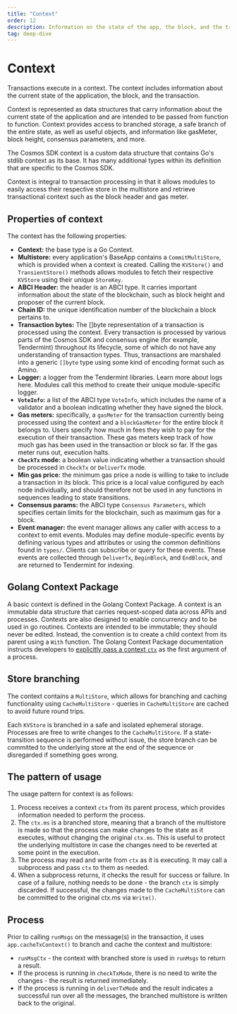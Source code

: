 ```yaml
---
title: "Context"
order: 12
description: Information on the state of the app, the block, and the transaction
tag: deep-dive
---
```


# Context

Transactions execute in a context. The context includes information about the current state of the application, the block, and the transaction.

Context is represented as data structures that carry information about the current state of the application and are intended to be passed from function to function. Context provides access to branched storage, a safe branch of the entire state, as well as useful objects, and information like gasMeter, block height, consensus parameters, and more.

The Cosmos SDK context is a custom data structure that contains Go's stdlib context as its base. It has many additional types within its definition that are specific to the Cosmos SDK.

Context is integral to transaction processing in that it allows modules to easily access their respective store in the multistore and retrieve transactional context such as the block header and gas meter.

## Properties of context

The context has the following properties:

* **Context:** the base type is a Go Context.
* **Multistore:** every application's BaseApp contains a `CommitMultiStore`, which is provided when a context is created. Calling the `KVStore()` and `TransientStore()` methods allows modules to fetch their respective `KVStore` using their unique `StoreKey`.
* **ABCI Header:** the header is an ABCI type. It carries important information about the state of the blockchain, such as block height and proposer of the current block.
* **Chain ID:** the unique identification number of the blockchain a block pertains to.
* **Transaction bytes:** The []byte representation of a transaction is processed using the context. Every transaction is processed by various parts of the Cosmos SDK and consensus engine (for example, Tendermint) throughout its lifecycle, some of which do not have any understanding of transaction types. Thus, transactions are marshaled into a generic `[]byte` type using some kind of encoding format such as Amino.
* **Logger:** a logger from the Tendermint libraries. Learn more about logs here. Modules call this method to create their unique module-specific logger.
* **`VoteInfo`:** a list of the ABCI type `VoteInfo`, which includes the name of a validator and a boolean indicating whether they have signed the block.
* **Gas meters:** specifically, a `gasMeter` for the transaction currently being processed using the context and a `blockGasMeter` for the entire block it belongs to. Users specify how much in fees they wish to pay for the execution of their transaction. These gas meters keep track of how much gas has been used in the transaction or block so far. If the gas meter runs out, execution halts.
* **`CheckTx` mode:** a boolean value indicating whether a transaction should be processed in `CheckTx` or `DeliverTx` mode.
* **Min gas price:** the minimum gas price a node is willing to take to include a transaction in its block. This price is a local value configured by each node individually, and should therefore not be used in any functions in sequences leading to state transitions.
* **Consensus params:** the ABCI type `Consensus Parameters`, which specifies certain limits for the blockchain, such as maximum gas for a block.
* **Event manager:** the event manager allows any caller with access to a context to emit events. Modules may define module-specific events by defining various types and attributes or using the common definitions found in `types/`. Clients can subscribe or query for these events. These events are collected through `DeliverTx`, `BeginBlock`, and `EndBlock`, and are returned to Tendermint for indexing.

## Golang Context Package

A basic context is defined in the Golang Context Package. A context is an immutable data structure that carries request-scoped data across APIs and processes. Contexts are also designed to enable concurrency and to be used in go routines. Contexts are intended to be immutable; they should never be edited. Instead, the convention is to create a child context from its parent using a `With` function. The Golang Context Package documentation instructs developers to [explicitly pass a context `ctx`](https://pkg.go.dev/context) as the first argument of a process.


## Store branching

The context contains a `MultiStore`, which allows for branching and caching functionality using `CacheMultiStore` - queries in `CacheMultiStore` are cached to avoid future round trips.

Each `KVStore` is branched in a safe and isolated ephemeral storage. Processes are free to write changes to the `CacheMultiStore`. If a state-transition sequence is performed without issue, the store branch can be committed to the underlying store at the end of the sequence or disregarded if something goes wrong.

## The pattern of usage

The usage pattern for context is as follows:

1. Process receives a context `ctx` from its parent process, which provides information needed to perform the process.
2. The `ctx.ms` is a branched store, meaning that a branch of the multistore is made so that the process can make changes to the state as it executes, without changing the original `ctx.ms`. This is useful to protect the underlying multistore in case the changes need to be reverted at some point in the execution.
3. The process may read and write from `ctx` as it is executing. It may call a subprocess and pass `ctx` to them as needed.
4. When a subprocess returns, it checks the result for success or failure. In case of a failure, nothing needs to be done - the branch `ctx` is simply discarded. If successful, the changes made to the `CacheMultiStore` can be committed to the original ctx.ms via `Write()`.

## Process

Prior to calling `runMsgs` on the message(s) in the transaction, it uses `app.cacheTxContext()` to branch and cache the context and multistore:

* `runMsgCtx` - the context with branched store is used in `runMsgs` to return a result.
* If the process is running in `checkTxMode`, there is no need to write the changes - the result is returned immediately.
* If the process is running in `deliverTxMode` and the result indicates a successful run over all the messages, the branched multistore is written back to the original.
